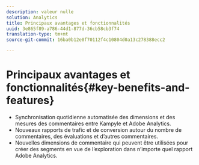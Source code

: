 ```yaml
---
description: valeur nulle
solution: Analytics
title: Principaux avantages et fonctionnalités
uuid: 3e865f89-a786-44d1-877d-36cb58cb3f74
translation-type: tm+mt
source-git-commit: 16ba0b12e0f70112f4c10804d0a13c278388ecc2

---
```



# Principaux avantages et fonctionnalités{#key-benefits-and-features}

* Synchronisation quotidienne automatisée des dimensions et des mesures des commentaires entre Kampyle et Adobe Analytics.
* Nouveaux rapports de trafic et de conversion autour du nombre de commentaires, des évaluations et d’autres commentaires.
* Nouvelles dimensions de commentaire qui peuvent être utilisées pour créer des segments en vue de l’exploration dans n’importe quel rapport Adobe Analytics.

